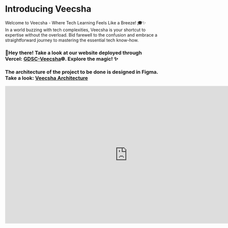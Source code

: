 <h1>Introducing Veecsha</h1>
<p>Welcome to Veecsha - Where Tech Learning Feels Like a Breeze! 🎓✨<br>
In a world buzzing with tech complexities, Veecsha is your shortcut to expertise without the overload. Bid farewell to the confusion and embrace a straightforward journey to mastering the essential tech know-how.</p>
<h3>🚀Hey there! Take a look at our website deployed through Vercel: <a href="https://veecsha.vercel.app/" >GDSC-Veecsha</a>🌐. Explore the magic! ✨</h3>
<h3>The architecture of the project to be done is designed in Figma. Take a look: <a href="https://www.figma.com/file/NIbvqKwJvp1lJg5BMpJM13/Architecture?type=whiteboard&node-id=1%3A2&t=K44dPOtgngTlLtCO-1" >Veecsha Architecture</a> </h3>
<iframe style="border: 1px solid rgba(0, 0, 0, 0.1);" width="800" height="450" src="https://www.figma.com/embed?embed_host=share&url=https%3A%2F%2Fwww.figma.com%2Ffile%2FNIbvqKwJvp1lJg5BMpJM13%2FArchitecture%3Ftype%3Dwhiteboard%26node-id%3D1%253A2%26t%3DK44dPOtgngTlLtCO-1" allowfullscreen></iframe>
